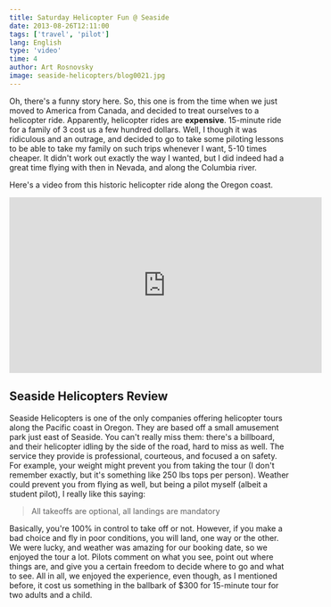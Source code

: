 ```yaml
---
title: Saturday Helicopter Fun @ Seaside
date: 2013-08-26T12:11:00
tags: ['travel', 'pilot']
lang: English
type: 'video'
time: 4
author: Art Rosnovsky
image: seaside-helicopters/blog0021.jpg
---
```


Oh, there's a funny story here. So, this one is from the time when we just moved to America from Canada, and decided to treat ourselves to a helicopter ride. Apparently, helicopter rides are **expensive**. 15-minute ride for a family of 3 cost us a few hundred dollars. Well, I though it was ridiculous and an outrage, and decided to go to take some piloting lessons to be able to take my family on such trips whenever I want, 5-10 times cheaper. It didn't work out exactly the way I wanted, but I did indeed had a great time flying with then in Nevada, and along the Columbia river.

Here's a video from this historic helicopter ride along the Oregon coast.

<iframe width="560" height="315" src="https://www.youtube-nocookie.com/embed/rpSmobOhiVQ" frameborder="0" allow="accelerometer; autoplay; encrypted-media; gyroscope; picture-in-picture" allowfullscreen></iframe>

## Seaside Helicopters Review

Seaside Helicopters is one of the only companies offering helicopter tours along the Pacific coast in Oregon. They are based off a small amusement park just east of Seaside. You can't really miss them: there's a billboard, and their helicopter idling by the side of the road, hard to miss as well. The service they provide is professional, courteous, and focused a on safety. For example, your weight might prevent you from taking the tour (I don't remember exactly, but it's something like 250 lbs tops per person). Weather could prevent you from flying as well, but being a pilot myself (albeit a student pilot), I really like this saying:

> All takeoffs are optional, all landings are mandatory

Basically, you're 100% in control to take off or not. However, if you make a bad choice and fly in poor conditions, you will land, one way or the other. We were lucky, and weather was amazing for our booking date, so we enjoyed the tour a lot. Pilots comment on what you see, point out where things are, and give you a certain freedom to decide where to go and what to see. All in all, we enjoyed the experience, even though, as I mentioned before, it cost us something in the ballbark of \$300 for 15-minute tour for two adults and a child.
